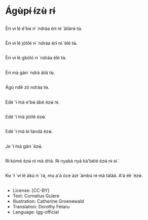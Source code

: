 # Ágʉ̀pɨ́ ɨ́zʉ̀ rɨ́

##
Èrɨ vɨ ́lé é'bʉ́ rɨ ̀ ndráa èrɨ
nɨ ́ àlíárʉ́ tʉ̀.

##
Èrɨ vɨ ́lé jótilé rɨ ̀ ndráa èrɨ
nɨ ́ èlè tʉ̀.

##
Èrɨ vɨ ́lé gbóló rɨ ̀ ndráa
èlè tʉ̀.

##
Èrɨ mà gárɨ ̀ ndrá àlíá tʉ̀.

##
Ágú ndê zò ndráa tʉ̀.

##
Edé 'ɨ ́mà e'bʉ́ àbé èzʉ́
nɨ.

##
Edé 'ɨ ́mà jótilé èzʉ́.

##
Edé 'ɨ ́mà kɨ ̀tándà èzʉ́.

##
Je 'ɨ ́mà gárɨ ̀ èzʉ́.

##
Rɨ kómé èzʉ́ ni mà drìá.
Rɨ nyaká nyá kà'bèlé
èzʉ́ nɨ sɨ ̀.

##
Kʉ 'ɨ ́ vɨ ́lé àkú rɨ ̀ rá, mu
a'á òce àzɨ ́ àmbú nɨ mà
táláá.
A'á élɨ ́ èzʉ́.

##
* License: [CC-BY]
* Text: Cornelius Gulere
* Illustration: Catherine Groenewald
* Translation: Dorothy Fetaru
* Language: lgg-official
